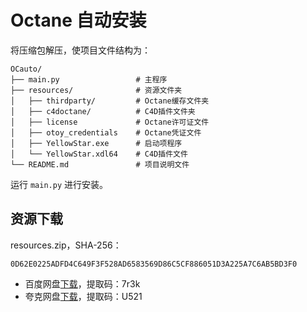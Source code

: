 # Octane 自动安装

将压缩包解压，使项目文件结构为：

```text
OCauto/
├── main.py                 # 主程序
├── resources/              # 资源文件夹
│   ├── thirdparty/         # Octane缓存文件夹
│   ├── c4doctane/          # C4D插件文件夹
│   ├── license             # Octane许可证文件
│   ├── otoy_credentials    # Octane凭证文件
│   ├── YellowStar.exe      # 启动项程序
│   └── YellowStar.xdl64    # C4D插件文件
└── README.md               # 项目说明文件
```

运行 `main.py` 进行安装。

## 资源下载

resources.zip，SHA-256：

```SHA-256
0D62E0225ADFD4C649F3F528AD6583569D86C5CF886051D3A225A7C6AB5BD3F0
```

- 百度网盘[下载](https://pan.baidu.com/s/1ZB7asLxufmB_hv1d7_wkKg?pwd=7r3k)，提取码：7r3k
- 夸克网盘[下载](https://pan.quark.cn/s/7fe8fdd8b2e6)，提取码：U521
